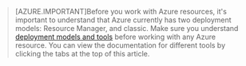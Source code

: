 >[AZURE.IMPORTANT]Before you work with Azure resources, it's important to understand that Azure currently has two deployment models: Resource Manager, and classic. Make sure you understand [deployment models and tools](..\articles\azure-classic-rm.md) before working with any Azure resource. You can view the documentation for different tools by clicking the tabs at the top of this article.